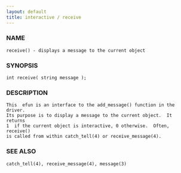 ```yaml
---
layout: default
title: interactive / receive
---
```


### NAME

    receive() - displays a message to the current object


### SYNOPSIS

    int receive( string message );


### DESCRIPTION

    This  efun is an interface to the add_message() function in the driver.
    Its purpose is to display a message to the current object.  It  returns
    1  if the current object is interactive, 0 otherwise.  Often, receive()
    is called from within catch_tell(4) or receive_message(4).


### SEE ALSO

    catch_tell(4), receive_message(4), message(3)
